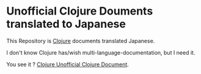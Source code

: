 Unofficial Clojure Douments translated to Japanese
==================================================

 This Repository is [Clojure](https://github.com/clojure/clojure) documents translated Japanese.
 
 I don't know Clojure has/wish multi-language-documentation, but I need it.
 
 You see it ? [Clojure Unofficial Clojure Document](http://esehara.github.io/UnonfficialClojureDocument-ja/). 
